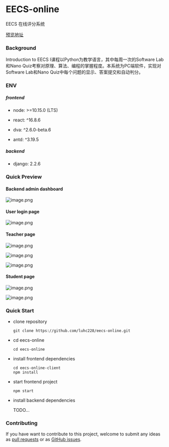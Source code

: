 # EECS-online

EECS 在线评分系统

[预览地址](http://47.97.215.154:3000/ )

### Background

Introduction to EECS I课程以Python为教学语言，其中每周一次的Software Lab和Nano Quiz考察对原理、算法、编程的掌握程度。本系统为PC端软件，实现对Software Lab和Nano Quiz中每个问题的显示、答案提交和自动判分。

### ENV

##### frontend

- node: >=10.15.0 (LTS)

- react: ^16.8.6
- dva: ^2.6.0-beta.6
- antd: ^3.19.5

##### backend

- django: 2.2.6

### Quick Preview

#### Backend admin dashboard

![image.png](https://i.loli.net/2020/01/12/VtjpKxmPQgUkuz1.png)

#### User login page

![image.png](https://i.loli.net/2020/01/12/reUwKaWvi7l9SuV.png)

#### Teacher page

![image.png](https://i.loli.net/2020/01/12/T3JXLp5mtvPjoSr.png)

![image.png](https://i.loli.net/2020/01/12/4efiWms9GTFQ7L8.png)

![image.png](https://i.loli.net/2020/01/12/TGOEPQN9nL2Rqrc.png)

#### Student page

![image.png](https://i.loli.net/2020/01/12/DNG5jRLdZgeVO1t.png)



![image.png](https://i.loli.net/2020/01/12/pt7RQe2l358NqwU.png)

### Quick Start

- clone repository 

  ```shell
  git clone https://github.com/luhc228/eecs-online.git
  ```

- cd eecs-online

  ```shell
  cd eecs-online
  ```

- install frontend dependencies

  ```shell
  cd eecs-online-client
  npm install
  ```

- start frontend project

  ```shell
  npm start
  ```

- install backend dependencies

  TODO...

### Contributing

If you have want to contribute to this project, welcome to submit any ideas as [pull requests](https://github.com/luhc228/eecs-online/pulls) or as [GitHub issues](https://github.com/luhc228/eecs-online/issues).